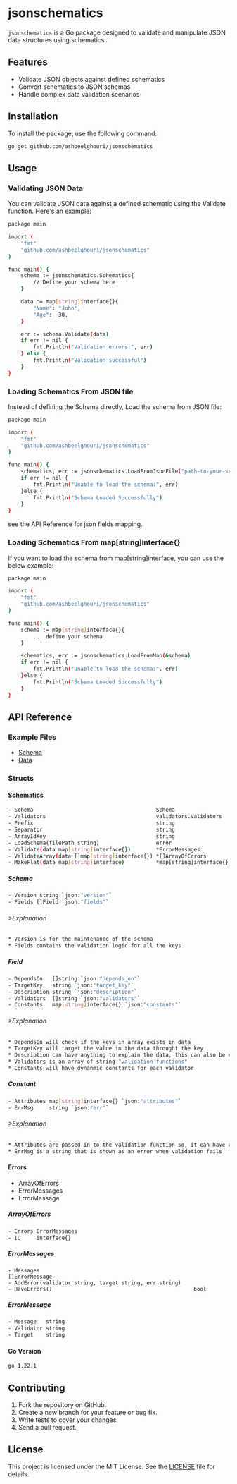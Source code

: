 # jsonschematics

`jsonschematics` is a Go package designed to validate and manipulate JSON data structures using schematics.

## Features

- Validate JSON objects against defined schematics
- Convert schematics to JSON schemas
- Handle complex data validation scenarios

## Installation

To install the package, use the following command:

```sh
go get github.com/ashbeelghouri/jsonschematics
```

## Usage

### Validating JSON Data
You can validate JSON data against a defined schematic using the Validate function. Here's an example:

```sh
package main

import (
    "fmt"
    "github.com/ashbeelghouri/jsonschematics"
)

func main() {
    schema := jsonschematics.Schematics{
        // Define your schema here
    }

    data := map[string]interface{}{
        "Name": "John",
        "Age":  30,
    }

    err := schema.Validate(data)
    if err != nil {
        fmt.Println("Validation errors:", err)
    } else {
        fmt.Println("Validation successful")
    }
}
```

### Loading Schematics From JSON file
Instead of defining the Schema directly, Load the schema from JSON file:

```sh
package main

import (
    "fmt"
    "github.com/ashbeelghouri/jsonschematics"
)

func main() {
    schematics, err := jsonschematics.LoadFromJsonFile("path-to-your-schema.json")
    if err != nil {
        fmt.Println("Unable to load the schema:", err)
    }else {
        fmt.Println("Schema Loaded Successfully")
    }
}
```
see the API Reference for json fields mapping.


### Loading Schematics From map[string]interface{}
If you want to load the schema from map[string]interface, you can use the below example:

```sh
package main

import (
    "fmt"
    "github.com/ashbeelghouri/jsonschematics"
)

func main() {
    schema := map[string]interface{}{
        ... define your schema
    }

    schematics, err := jsonschematics.LoadFromMap(&schema)
    if err != nil {
        fmt.Println("Unable to load the schema:", err)
    }else {
        fmt.Println("Schema Loaded Successfully")
    }
}
```

## API Reference

### Example Files
- [Schema](https://github.com/ashbeelghouri/jsonschematics/blob/master/json/schema.json)
- [Data](https://github.com/ashbeelghouri/jsonschematics/blob/master/json/data.json)

### Structs

#### Schematics
```sh
- Schema                                       Schema
- Validators                                   validators.Validators
- Prefix                                       string
- Separator                                    string
- ArrayIdKey                                   string
- LoadSchema(filePath string)                  error
- Validate(data map[string]interface{})        *ErrorMessages
- ValidateArray(data []map[string]interface{}) *[]ArrayOfErrors
- MakeFlat(data map[string]interface)          *map[string]interface{}
```

##### Schema
```sh
- Version string `json:"version"`
- Fields []Field `json:"fields"`
```

###### >Explanation
```sh
* Version is for the maintenance of the schema
* Fields contains the validation logic for all the keys
```

##### Field
```sh
- DependsOn   []string `json:"depends_on"`
- TargetKey   string `json:"target_key"`
- Description string `json:"description"`
- Validators  []string `json:"validators"`
- Constants   map[string]interface{} `json:"constants"`
```

###### >Explanation
```sh
* DependsOn will check if the keys in array exists in data
* TargetKey will target the value in the data throught the key
* Description can have anything to explain the data, this can also be empty
* Validators is an array of string "validation functions"
* Constants will have dynanmic constants for each validator
```

##### Constant
```sh
- Attributes map[string]interface{} `json:"attributes"`
- ErrMsg     string `json:"err"`
```
###### >Explanation
```sh
* Attributes are passed in to the validation function so, it can have any map string interface.
* ErrMsg is a string that is shown as an error when validation fails
```

#### Errors
- ArrayOfErrors
- ErrorMessages
- ErrorMessage

##### ArrayOfErrors
```sh
- Errors ErrorMessages
- ID     interface{}
```

##### ErrorMessages
```
- Messages                                                 []ErrorMessage
- AddError(validator string, target string, err string)
- HaveErrors()                                             bool
```

##### ErrorMessage
```sh
- Message   string
- Validator string
- Target    string
```

#### Go Version
```sh
go 1.22.1
```

## Contributing
1. Fork the repository on GitHub.
2. Create a new branch for your feature or bug fix.
3. Write tests to cover your changes.
4. Send a pull request.

## License
This project is licensed under the MIT License. See the [LICENSE](https://github.com/ashbeelghouri/jsonschematics/blob/master/LICENSE) file for details.
